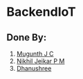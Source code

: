 # BackendIoT

## Done By:
<ol>
  <li><a href="https://github.com/tabspacecoder">Mugunth J C</a></li>
  <li><a href="https://github.com/NikhilJeikar">Nikhil Jeikar P M</a></li>
  <li><a href="https://github.com/DHANUSHREE2001">Dhanushree</a></li>
</ol>
